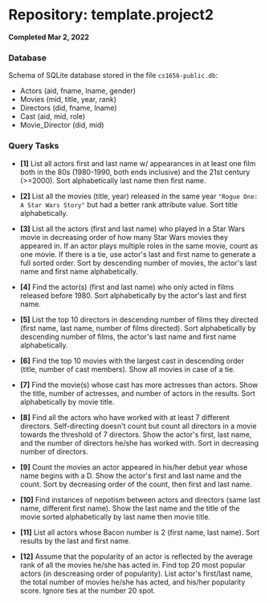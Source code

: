 # Repository: template.project2
> 
**Completed Mar 2, 2022**

### Database

Schema of SQLite database stored in the file `cs1656-public.db`:
* Actors (aid, fname, lname, gender)  
* Movies (mid, title, year, rank)  
* Directors (did, fname, lname)  
* Cast (aid, mid, role)  
* Movie_Director (did, mid)  

### Query Tasks

* **[1]** List all actors first and last name w/ appearances in at least one film both in the 80s (1980-1990, both ends inclusive) and the 21st century (>=2000). Sort alphabetically last name then first name.

* **[2]** List all the movies (title, year) released in the same year `"Rogue One: A Star Wars Story"` but had a better rank attribute value. Sort title alphabetically.  

* **[3]** List all the actors (first and last name) who played in a Star Wars movie in decreasing order of how many Star Wars movies they appeared in. If an actor plays multiple roles in the same movie, count as one movie. If there is a tie, use actor's last and first name to generate a full sorted order. Sort by descending number of movies, the actor's last name and first name alphabetically.  

* **[4]** Find the actor(s) (first and last name) who only acted in films released before 1980. Sort alphabetically by the actor's last and first name.  

* **[5]** List the top 10 directors in descending number of films they directed (first name, last name, number of films directed). Sort alphabetically by descending number of films, the actor's last name and first name alphabetically.  

* **[6]** Find the top 10 movies with the largest cast in descending order (title, number of cast members). Show all movies in case of a tie.  

* **[7]** Find the movie(s) whose cast has more actresses than actors.  Show the title, number of actresses, and number of actors in the results. Sort alphabetically by movie title.   

* **[8]** Find all the actors who have worked with at least 7 different directors. Self-directing doesn't count but count all directors in a movie towards the threshold of 7 directors. Show the actor's first, last name, and the number of directors he/she has worked with. Sort in decreasing number of directors.

* **[9]** Count the movies an actor appeared in his/her debut year whose name begins with a D. Show the actor's first and last name and the count. Sort by decreasing order of the count, then first and last name.  

* **[10]** Find instances of nepotism between actors and directors (same last name, different first name). Show the last name and the title of the movie sorted alphabetically by last name then movie title.  

* **[11]** List all actors whose Bacon number is 2 (first name, last name). Sort results by the last and first name.

* **[12]** Assume that the popularity of an actor is reflected by the average rank of all the movies he/she has acted in. Find top 20 most popular actors (in descreasing order of popularity). List actor's first/last name, the total number of movies he/she has acted, and his/her popularity score. Ignore ties at the number 20 spot.  


